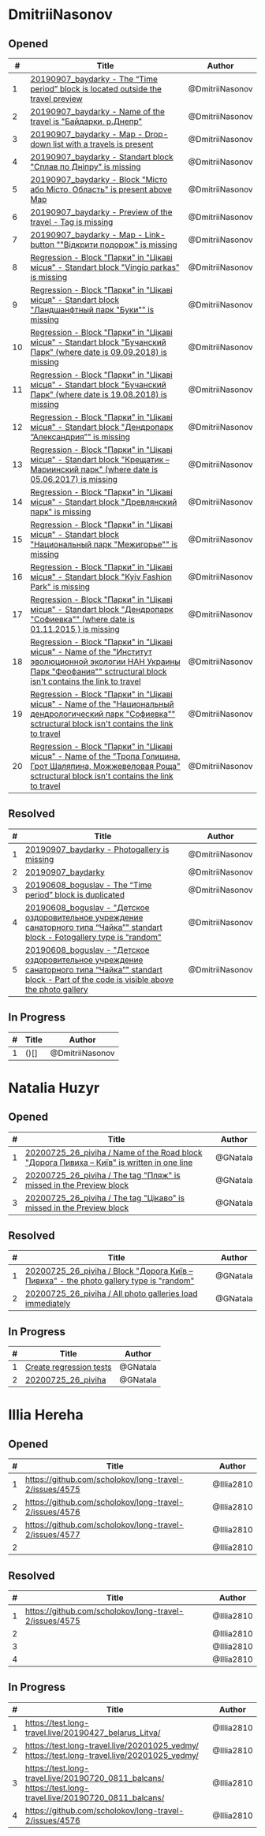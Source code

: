 # DmitriiNasonov

## Opened

| #   | Title | Author
| --- | ---   | ----
| 1   |[20190907_baydarky - The “Time period” block is located outside the travel preview](https://github.com/scholokov/long-travel-2/issues/4580)|@DmitriiNasonov
| 2   |[20190907_baydarky - Name of the travel is "Байдарки, р.Днепр"](https://github.com/scholokov/long-travel-2/issues/4581)|@DmitriiNasonov
| 3   |[20190907_baydarky - Map - Drop-down list with a travels is present](https://github.com/scholokov/long-travel-2/issues/4583)|@DmitriiNasonov
| 4   |[20190907_baydarky - Standart block "Сплав по Дніпру" is missing](https://github.com/scholokov/long-travel-2/issues/4584)|@DmitriiNasonov
| 5   |[20190907_baydarky - Block "Місто або Місто, Область" is present above Map](https://github.com/scholokov/long-travel-2/issues/4587)|@DmitriiNasonov
| 6   |[20190907_baydarky - Preview of the travel - Tag is missing](https://github.com/scholokov/long-travel-2/issues/4588)|@DmitriiNasonov
| 7   |[20190907_baydarky - Map - Link-button ""Відкрити подорож" is missing](https://github.com/scholokov/long-travel-2/issues/4593)|@DmitriiNasonov
| 8   |[Regression - Block "Парки" in "Цікаві місця" - Standart block "Vingio parkas" is missing](https://github.com/scholokov/long-travel-2/issues/4614)|@DmitriiNasonov
| 9   |[Regression - Block "Парки" in "Цікаві місця" - Standart block "Ландшанфтный парк "Буки"" is missing](https://github.com/scholokov/long-travel-2/issues/4613)|@DmitriiNasonov
| 10   |[Regression - Block "Парки" in "Цікаві місця" - Standart block "Бучанский Парк" (where date is 09.09.2018) is missing](https://github.com/scholokov/long-travel-2/issues/4612)|@DmitriiNasonov
| 11   |[Regression - Block "Парки" in "Цікаві місця" - Standart block "Бучанский Парк" (where date is 19.08.2018) is missing](https://github.com/scholokov/long-travel-2/issues/4611)|@DmitriiNasonov
| 12   |[Regression - Block "Парки" in "Цікаві місця" - Standart block "Дендропарк “Александрия”" is missing](https://github.com/scholokov/long-travel-2/issues/4610)|@DmitriiNasonov
| 13   |[Regression - Block "Парки" in "Цікаві місця" - Standart block "Крещатик – Мариинский парк" (where date is 05.06.2017) is missing](https://github.com/scholokov/long-travel-2/issues/4609)|@DmitriiNasonov
| 14   |[Regression - Block "Парки" in "Цікаві місця" - Standart block "Древлянский парк" is missing](https://github.com/scholokov/long-travel-2/issues/4608)|@DmitriiNasonov
| 15   |[Regression - Block "Парки" in "Цікаві місця" - Standart block "Национальный парк "Межигорье"" is missing](https://github.com/scholokov/long-travel-2/issues/4607)|@DmitriiNasonov
| 16   |[Regression - Block "Парки" in "Цікаві місця" - Standart block "Kyiv Fashion Park" is missing](https://github.com/scholokov/long-travel-2/issues/4606)|@DmitriiNasonov
| 17   |[Regression - Block "Парки" in "Цікаві місця" - Standart block "Дендропарк "Софиевка"" (where date is 01.11.2015 ) is missing](https://github.com/scholokov/long-travel-2/issues/4605)|@DmitriiNasonov
| 18   |[Regression - Block "Парки" in "Цікаві місця" - Name of the "Институт эволюционной экологии НАН Украины Парк "Феофания"" sctructural block isn't contains the link to travel](https://github.com/scholokov/long-travel-2/issues/4603)|@DmitriiNasonov
| 19   |[Regression - Block "Парки" in "Цікаві місця" - Name of the "Национальный дендрологический парк "Софиевка"" sctructural block isn't contains the link to travel](https://github.com/scholokov/long-travel-2/issues/4600)|@DmitriiNasonov
| 20   |[Regression - Block "Парки" in "Цікаві місця" - Name of the "Тропа Голицина, Грот Шаляпина, Можжевеловая Роща" sctructural block isn't contains the link to travel](https://github.com/scholokov/long-travel-2/issues/4599)|@DmitriiNasonov



## Resolved
| #   | Title | Author
| --- | ---   | ----
| 1   |[20190907_baydarky - Photogallery is missing](https://github.com/scholokov/long-travel-2/issues/4589)|@DmitriiNasonov
| 2   |[20190907_baydarky](https://github.com/scholokov/long-travel-2/issues/4077)|@DmitriiNasonov
| 3   |[20190608_boguslav - The “Time period” block is duplicated](https://github.com/scholokov/long-travel-2/issues/4563)|@DmitriiNasonov
| 4   |[20190608_boguslav - "Детское оздоровительное учреждение санаторного типа “Чайка”" standart block - Fotogallery type is "random"](https://github.com/scholokov/long-travel-2/issues/4565)|@DmitriiNasonov
| 5   |[20190608_boguslav - "Детское оздоровительное учреждение санаторного типа “Чайка”" standart block - Part of the code is visible above the photo gallery](https://github.com/scholokov/long-travel-2/issues/4564)|@DmitriiNasonov



## In Progress
| #   | Title | Author
| --- | ---   | ----
| 1   |()[]|@DmitriiNasonov


# Natalia Huzyr

## Opened

| #   | Title | Author
| --- | ---   | ----
| 1   | [20200725_26_piviha / Name of the Road block "Дорога Пивиха – Київ" is written in one line](https://github.com/scholokov/long-travel-2/issues/4618)   | @GNatala
| 2   | [20200725_26_piviha / The tag "Пляж" is missed in the Preview block](https://github.com/scholokov/long-travel-2/issues/4619)   | @GNatala
| 3   | [20200725_26_piviha / The tag "Цікаво" is missed in the Preview block](https://github.com/scholokov/long-travel-2/issues/4620)   | @GNatala


## Resolved
| #   | Title | Author
| --- | ---   | ----
| 1   | [20200725_26_piviha / Block "Дорога Київ – Пивиха" - the photo gallery type is "random"](https://github.com/scholokov/long-travel-2/issues/4567)   | @GNatala
| 2   | [20200725_26_piviha / All photo galleries load immediately ](https://github.com/scholokov/long-travel-2/issues/4552)   | @GNatala



## In Progress
| #   | Title | Author
| --- | ---   | ----
| 1   | [Create regression tests](https://github.com/scholokov/long-travel-2/issues/4237)   | @GNatala
| 2   | [20200725_26_piviha ](https://github.com/scholokov/long-travel-2/issues/4087)   | @GNatala


# Illia Hereha

## Opened

| #   | Title | Author
| --- | ---   | ----
| 1   |[https://github.com/scholokov/long-travel-2/issues/4575  ](https://github.com/scholokov/long-travel-2/issues/4575)  | @Illia2810
| 2   |[https://github.com/scholokov/long-travel-2/issues/4576  ](https://github.com/scholokov/long-travel-2/issues/4576)    | @Illia2810
| 2   |[https://github.com/scholokov/long-travel-2/issues/4577  ](https://github.com/scholokov/long-travel-2/issues/4577)    | @Illia2810
| 2   |    | @Illia2810


## Resolved
| #   | Title | Author
| --- | ---   | ----
| 1   |[https://github.com/scholokov/long-travel-2/issues/4575  ](https://github.com/scholokov/long-travel-2/issues/4575)   | @Illia2810
| 2   |   | @Illia2810
| 3   |   | @Illia2810
| 4   |   | @Illia2810



## In Progress

| #   | Title | Author
| --- | ---   | ----
| 1   |[https://test.long-travel.live/20190427_belarus_Litva/  ](https://test.long-travel.live/20190427_belarus_Litva/)   | @Illia2810
| 2   |[https://test.long-travel.live/20201025_vedmy/  ](https://test.long-travel.live/20201025_vedmy/)https://test.long-travel.live/20201025_vedmy/   | @Illia2810
| 3   |[https://test.long-travel.live/20190720_0811_balcans/  ](https://test.long-travel.live/20190720_0811_balcans/)https://test.long-travel.live/20190720_0811_balcans/   | @Illia2810
| 4   |[https://github.com/scholokov/long-travel-2/issues/4576  ](https://github.com/scholokov/long-travel-2/issues/4576)   | @Illia2810
